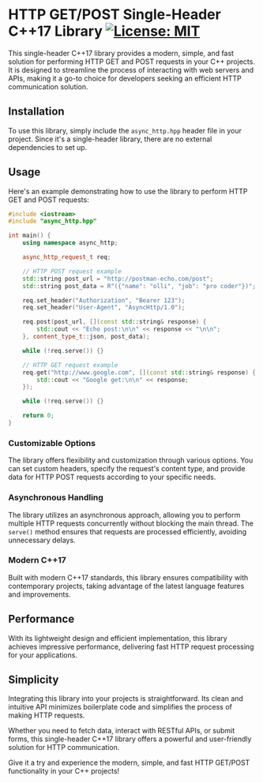 # HTTP GET/POST Single-Header C++17 Library [![License: MIT](https://img.shields.io/badge/License-MIT-yellow.svg)](https://opensource.org/licenses/MIT)

This single-header C++17 library provides a modern, simple, and fast solution for performing HTTP GET and POST requests in your C++ projects. It is designed to streamline the process of interacting with web servers and APIs, making it a go-to choice for developers seeking an efficient HTTP communication solution.

## Installation

To use this library, simply include the `async_http.hpp` header file in your project. Since it's a single-header library, there are no external dependencies to set up.

## Usage

Here's an example demonstrating how to use the library to perform HTTP GET and POST requests:

```c++
#include <iostream>
#include "async_http.hpp"

int main() {
    using namespace async_http;

    async_http_request_t req;

    // HTTP POST request example
    std::string post_url = "http://postman-echo.com/post";
    std::string post_data = R"({"name": "olli", "job": "pro coder"})";

    req.set_header("Authorization", "Bearer 123");
    req.set_header("User-Agent", "AsyncHttp/1.0");

    req.post(post_url, [](const std::string& response) {
        std::cout << "Echo post:\n\n" << response << "\n\n";
    }, content_type_t::json, post_data);

    while (!req.serve()) {}

    // HTTP GET request example
    req.get("http://www.google.com", [](const std::string& response) {
        std::cout << "Google get:\n\n" << response;
    });

    while (!req.serve()) {}

    return 0;
}
```

### Customizable Options

The library offers flexibility and customization through various options. You can set custom headers, specify the request's content type, and provide data for HTTP POST requests according to your specific needs.

### Asynchronous Handling

The library utilizes an asynchronous approach, allowing you to perform multiple HTTP requests concurrently without blocking the main thread. The `serve()` method ensures that requests are processed efficiently, avoiding unnecessary delays.

### Modern C++17

Built with modern C++17 standards, this library ensures compatibility with contemporary projects, taking advantage of the latest language features and improvements.

## Performance

With its lightweight design and efficient implementation, this library achieves impressive performance, delivering fast HTTP request processing for your applications.

## Simplicity

Integrating this library into your projects is straightforward. Its clean and intuitive API minimizes boilerplate code and simplifies the process of making HTTP requests.

Whether you need to fetch data, interact with RESTful APIs, or submit forms, this single-header C++17 library offers a powerful and user-friendly solution for HTTP communication.

Give it a try and experience the modern, simple, and fast HTTP GET/POST functionality in your C++ projects!